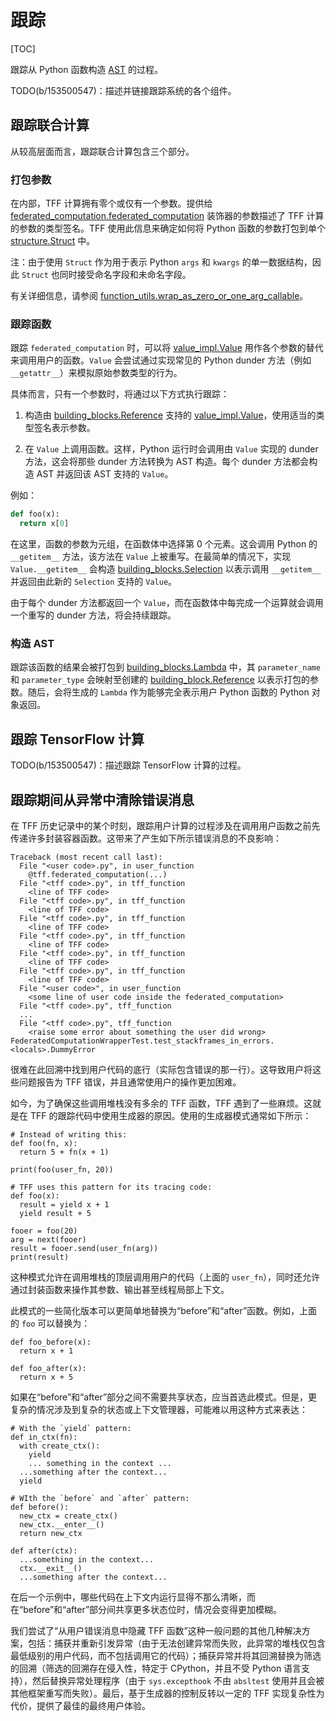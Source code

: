 # 跟踪

[TOC]

跟踪从 Python 函数构造 [AST](compilation.md#ast) 的过程。

TODO(b/153500547)：描述并链接跟踪系统的各个组件。

## 跟踪联合计算

从较高层面而言，跟踪联合计算包含三个部分。

### 打包参数

在内部，TFF 计算拥有零个或仅有一个参数。提供给 [federated_computation.federated_computation](https://github.com/tensorflow/federated/blob/main/tensorflow_federated/python/core/impl/federated_context/federated_computation.py) 装饰器的参数描述了 TFF 计算的参数的类型签名。TFF 使用此信息来确定如何将 Python 函数的参数打包到单个 [structure.Struct](https://github.com/tensorflow/federated/blob/main/tensorflow_federated/python/common_libs/structure.py) 中。

注：由于使用 `Struct` 作为用于表示 Python `args` 和 `kwargs` 的单一数据结构，因此 `Struct` 也同时接受命名字段和未命名字段。

有关详细信息，请参阅 [function_utils.wrap_as_zero_or_one_arg_callable](https://github.com/tensorflow/federated/blob/main/tensorflow_federated/python/core/impl/computation/function_utils.py)。

### 跟踪函数

跟踪 `federated_computation` 时，可以将 [value_impl.Value](https://github.com/tensorflow/federated/blob/main/tensorflow_federated/python/core/impl/federated_context/value_impl.py) 用作各个参数的替代来调用用户的函数。`Value` 会尝试通过实现常见的 Python dunder 方法（例如 `__getattr__`）来模拟原始参数类型的行为。

具体而言，只有一个参数时，将通过以下方式执行跟踪：

1. 构造由 [building_blocks.Reference](https://github.com/tensorflow/federated/blob/main/tensorflow_federated/python/core/impl/federated_context/value_impl.py) 支持的 [value_impl.Value](https://github.com/tensorflow/federated/blob/main/tensorflow_federated/python/core/impl/compiler/building_blocks.py)，使用适当的类型签名表示参数。

2. 在 `Value` 上调用函数。这样，Python 运行时会调用由 `Value` 实现的 dunder 方法，这会将那些 dunder 方法转换为 AST 构造。每个 dunder 方法都会构造 AST 并返回该 AST 支持的 `Value`。

例如：

```python
def foo(x):
  return x[0]
```

在这里，函数的参数为元组，在函数体中选择第 0 个元素。这会调用 Python 的 `__getitem__` 方法，该方法在 `Value` 上被重写。在最简单的情况下，实现 `Value.__getitem__` 会构造 [building_blocks.Selection](https://github.com/tensorflow/federated/blob/main/tensorflow_federated/python/core/impl/compiler/building_blocks.py) 以表示调用 `__getitem__` 并返回由此新的 `Selection` 支持的 `Value`。

由于每个 dunder 方法都返回一个 `Value`，而在函数体中每完成一个运算就会调用一个重写的 dunder 方法，将会持续跟踪。

### 构造 AST

跟踪该函数的结果会被打包到 [building_blocks.Lambda](https://github.com/tensorflow/federated/blob/main/tensorflow_federated/python/core/impl/compiler/building_blocks.py) 中，其 `parameter_name` 和 `parameter_type` 会映射至创建的 [building_block.Reference](https://github.com/tensorflow/federated/blob/main/tensorflow_federated/python/core/impl/compiler/building_blocks.py) 以表示打包的参数。随后，会将生成的 `Lambda` 作为能够完全表示用户 Python 函数的 Python 对象返回。

## 跟踪 TensorFlow 计算

TODO(b/153500547)：描述跟踪 TensorFlow 计算的过程。

## 跟踪期间从异常中清除错误消息

在 TFF 历史记录中的某个时刻，跟踪用户计算的过程涉及在调用用户函数之前先传递许多封装容器函数。这带来了产生如下所示错误消息的不良影响：

```
Traceback (most recent call last):
  File "<user code>.py", in user_function
    @tff.federated_computation(...)
  File "<tff code>.py", in tff_function
    <line of TFF code>
  File "<tff code>.py", in tff_function
    <line of TFF code>
  File "<tff code>.py", in tff_function
    <line of TFF code>
  File "<tff code>.py", in tff_function
    <line of TFF code>
  File "<tff code>.py", in tff_function
    <line of TFF code>
  File "<tff code>.py", in tff_function
    <line of TFF code>
  File "<user code>", in user_function
    <some line of user code inside the federated_computation>
  File "<tff code>.py", tff_function
  ...
  File "<tff code>.py", tff_function
    <raise some error about something the user did wrong>
FederatedComputationWrapperTest.test_stackframes_in_errors.<locals>.DummyError
```

很难在此回溯中找到用户代码的底行（实际包含错误的那一行）。这导致用户将这些问题报告为 TFF 错误，并且通常使用户的操作更加困难。

如今，为了确保这些调用堆栈没有多余的 TFF 函数，TFF 遇到了一些麻烦。这就是在 TFF 的跟踪代码中使用生成器的原因。使用的生成器模式通常如下所示：

```
# Instead of writing this:
def foo(fn, x):
  return 5 + fn(x + 1)

print(foo(user_fn, 20))

# TFF uses this pattern for its tracing code:
def foo(x):
  result = yield x + 1
  yield result + 5

fooer = foo(20)
arg = next(fooer)
result = fooer.send(user_fn(arg))
print(result)
```

这种模式允许在调用堆栈的顶层调用用户的代码（上面的 `user_fn`），同时还允许通过封装函数来操作其参数、输出甚至线程局部上下文。

此模式的一些简化版本可以更简单地替换为“before”和“after”函数。例如，上面的 `foo` 可以替换为：

```
def foo_before(x):
  return x + 1

def foo_after(x):
  return x + 5
```

如果在“before”和“after”部分之间不需要共享状态，应当首选此模式。但是，更复杂的情况涉及到复杂的状态或上下文管理器，可能难以用这种方式来表达：

```
# With the `yield` pattern:
def in_ctx(fn):
  with create_ctx():
    yield
    ... something in the context ...
  ...something after the context...
  yield

# WIth the `before` and `after` pattern:
def before():
  new_ctx = create_ctx()
  new_ctx.__enter__()
  return new_ctx

def after(ctx):
  ...something in the context...
  ctx.__exit__()
  ...something after the context...
```

在后一个示例中，哪些代码在上下文内运行显得不那么清晰，而在“before”和“after”部分间共享更多状态位时，情况会变得更加模糊。

我们尝试了“从用户错误消息中隐藏 TFF 函数”这种一般问题的其他几种解决方案，包括：捕获并重新引发异常（由于无法创建异常而失败，此异常的堆栈仅包含最低级别的用户代码，而不包括调用它的代码）；捕获异常并将其回溯替换为筛选的回溯（筛选的回溯存在侵入性，特定于 CPython，并且不受 Python 语言支持），然后替换异常处理程序（由于 `sys.excepthook` 不由 `absltest` 使用并且会被其他框架重写而失败）。最后，基于生成器的控制反转以一定的 TFF 实现复杂性为代价，提供了最佳的最终用户体验。
